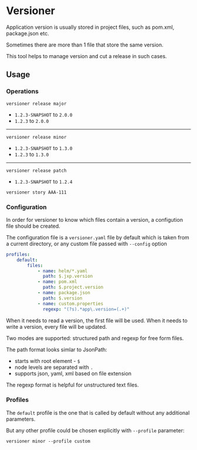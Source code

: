 # Versioner

Application version is usually stored in project files, such as pom.xml, package.json etc.

Sometimes there are more than 1 file that store the same version.

This tool helps to manage version and cut a release in such cases.

## Usage

### Operations

```shell
versioner release major
```

* `1.2.3-SNAPSHOT` to `2.0.0`
* `1.2.3` to `2.0.0`

---

```shell
versioner release minor
```

* `1.2.3-SNAPSHOT` to `1.3.0`
* `1.2.3` to `1.3.0`

---

```shell
versioner release patch
```

* `1.2.3-SNAPSHOT` to `1.2.4`

```shell
versioner story AAA-111
```

### Configuration

In order for versioner to know which files contain a version, a configution file should be created.

The configuration file is a `versioner.yaml` file by default which is taken from a current directory, or any custom file
passed with `--config` option

```yaml
profiles:
    default:
        files:
            - name: helm/*.yaml
              path: $.jxp.version
            - name: pom.xml
              path: $.project.version
            - name: package.json
              path: $.version
            - name: custom.properties
              regexp: "(?s).*app\.version=(.+)"
```

When it needs to read a version, the first file will be used. When it needs to write a version, every file will be
updated.

Two modes are supported: structured path and regexp for free form files.

The path format looks simlar to JsonPath:

* starts with root element - `$`
* node levels are separated with `.`
* supports json, yaml, xml based on file extension

The regexp format is helpful for unstructured text files.

### Profiles

The `default` profile is the one that is called by default without any additional parameters.

But any other profile could be chosen explicitly with `--profile` parameter:

```shell
versioner minor --profile custom
```

